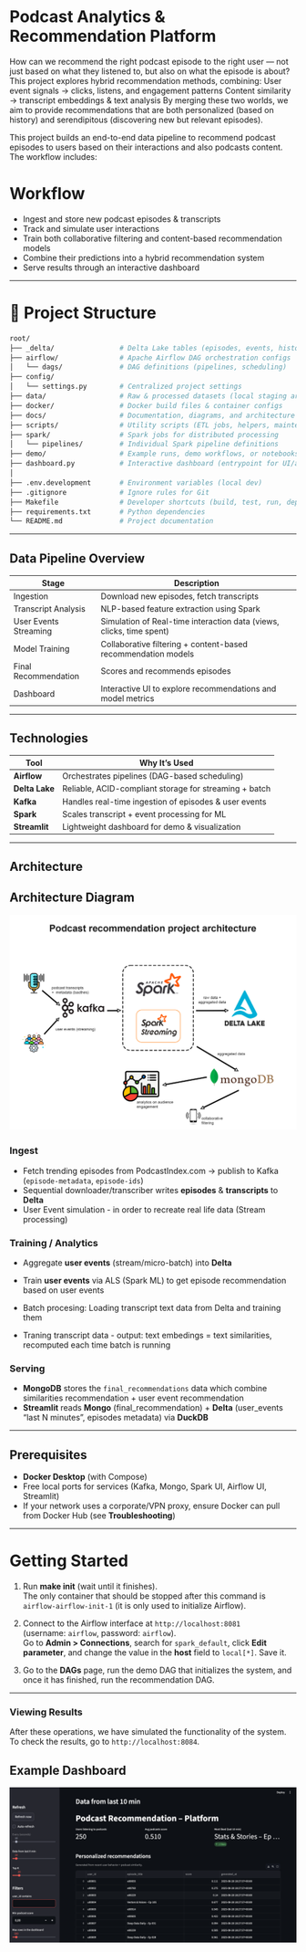 # Podcast Analytics & Recommendation Platform

How can we recommend the right podcast episode to the right user — not just based on what they listened to, but also on what the episode is about?
This project explores hybrid recommendation methods, combining:
User event signals → clicks, listens, and engagement patterns
Content similarity → transcript embeddings & text analysis
By merging these two worlds, we aim to provide recommendations that are both personalized (based on history) and serendipitous (discovering new but relevant episodes).

This project builds an end-to-end data pipeline to recommend podcast episodes to users based on their interactions and also podcasts content. The workflow includes:

# Workflow 
- Ingest and store new podcast episodes & transcripts
- Track and simulate user interactions
- Train both collaborative filtering and content-based recommendation models
- Combine their predictions into a hybrid recommendation system
- Serve results through an interactive dashboard

---
# 📂 Project Structure

```bash
root/
├── _delta/                # Delta Lake tables (episodes, events, history)
├── airflow/               # Apache Airflow DAG orchestration configs
│   └── dags/              # DAG definitions (pipelines, scheduling)
├── config/
│   └── settings.py        # Centralized project settings
├── data/                  # Raw & processed datasets (local staging area)
├── docker/                # Docker build files & container configs
├── docs/                  # Documentation, diagrams, and architecture notes
├── scripts/               # Utility scripts (ETL jobs, helpers, maintenance)
├── spark/                 # Spark jobs for distributed processing
│   └── pipelines/         # Individual Spark pipeline definitions
├── demo/                  # Example runs, demo workflows, or notebooks
├── dashboard.py           # Interactive dashboard (entrypoint for UI/analytics)
│
├── .env.development       # Environment variables (local dev)
├── .gitignore             # Ignore rules for Git
├── Makefile               # Developer shortcuts (build, test, run, deploy)
├── requirements.txt       # Python dependencies
└── README.md              # Project documentation 

```
---

## Data Pipeline Overview

| Stage                        | Description                                                                |
|------------------------------|----------------------------------------------------------------------------|
|  Ingestion                   | Download new episodes, fetch transcripts                                   |
|  Transcript Analysis         | NLP-based feature extraction using Spark                                   |
|  User Events Streaming       | Simulation of Real-time interaction data (views, clicks, time spent)       |
|  Model Training              | Collaborative filtering + content-based recommendation models              |
|  Final Recommendation        | Scores and recommends episodes                                             |
|  Dashboard                   | Interactive UI to explore recommendations and model metrics                |

---
##  Technologies

| Tool           | Why It’s Used                                          |
| -------------- | ------------------------------------------------------ |
| **Airflow**    | Orchestrates pipelines (DAG-based scheduling)          |
| **Delta Lake** | Reliable, ACID-compliant storage for streaming + batch |
| **Kafka**      | Handles real-time ingestion of episodes & user events  |
| **Spark**      | Scales transcript + event processing for ML            |
| **Streamlit**  | Lightweight dashboard for demo & visualization         |

---

## Architecture

## Architecture Diagram

![Architecture Diagram](./docs/project_architecture.png)

### Ingest

* Fetch trending episodes from PodcastIndex.com → publish to Kafka (`episode-metadata`, `episode-ids`)
* Sequential downloader/transcriber writes **episodes** & **transcripts** to **Delta**
* User Event simulation - in order to recreate real life data (Stream processing)

### Training / Analytics

* Aggregate **user events** (stream/micro-batch) into **Delta**
* Train **user events** via ALS (Spark ML) to get episode recommendation based on user events

* Batch procesing: Loading transcript text data from Delta and training them 
* Traning transcript data - output: text embedings = text similarities, recomputed each time batch is running 


### Serving

* **MongoDB** stores the `final_recommendations` data which combine similarities recommendation + user event recommendation
* **Streamlit** reads **Mongo** (final_recommendation) + **Delta** (user_events “last N minutes”, episodes metadata) via **DuckDB**


---

## Prerequisites

* **Docker Desktop** (with Compose)
* Free local ports for services (Kafka, Mongo, Spark UI, Airflow UI, Streamlit)
* If your network uses a corporate/VPN proxy, ensure Docker can pull from Docker Hub (see **Troubleshooting**)

---
# Getting Started

1. Run **make init** (wait until it finishes).  
   The only container that should be stopped after this command is `airflow-airflow-init-1` (it is only used to initialize Airflow).  

2. Connect to the Airflow interface at `http://localhost:8081`  
   (username: `airflow`, password: `airflow`).  
   Go to **Admin > Connections**, search for `spark_default`, click **Edit parameter**, and change the value in the **host** field to `local[*]`. Save it.  

3. Go to the **DAGs** page, run the demo DAG that initializes the system, and once it has finished, run the recommendation DAG.  

---

### Viewing Results
After these operations, we have simulated the functionality of the system.  
To check the results, go to `http://localhost:8084`.  

## Example Dashboard
![Dashboard Screenshot](./docs/dashboard.png)
